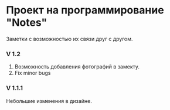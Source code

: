 <h1>Проект на программирование "Notes"</h1>
Заметки с возможностью их связи друг с другом.

<h3>V 1.2</h3>
<p>
<ol>
	<li>Возможность добавления фотографий в замекту.</li>
	<li>Fix minor bugs</li>
</ol>
</p>

<h3>V 1.1.1</h3>
<p>Небольшие изменения в дизайне.</p>